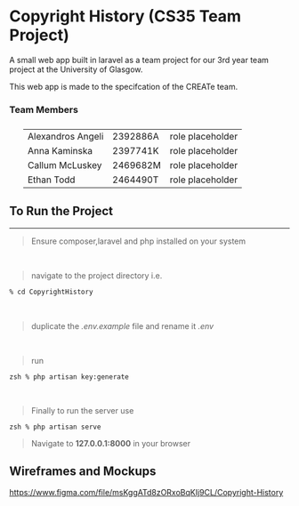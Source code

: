# Copyright History (CS35 Team Project)
A small web app built in laravel as a team project for our 3rd year team project at the University of Glasgow.

This web app is made to the specifcation of the CREATe team.

### Team Members
<table style="margin: 25px 25px">
    <tr>
        <td>Alexandros Angeli</td>
        <td>2392886A</td>
        <td>role placeholder</td>
    </tr>
    <tr>
        <td>Anna Kaminska</td>
        <td>2397741K</td>
        <td>role placeholder</td>
    </tr>
    <tr>
        <td>Callum McLuskey</td>
        <td>2469682M</td>
        <td>role placeholder</td>
    </tr>
    <tr>
        <td>Ethan Todd</td>
        <td>2464490T</td>
        <td>role placeholder</td>
    </tr>
</table>

## To Run the Project
<hr>

> Ensure composer,laravel and php installed on your system
<br>

> navigate to the project directory i.e. 
```zsh 
% cd CopyrightHistory 
```
<br>

> duplicate the <i>.env.example</i> file and rename it <i>.env</i>
<br>

> run 
```
zsh % php artisan key:generate
```
<br>

> Finally to run the server use 
```
zsh % php artisan serve 
``` 
> Navigate to <b>127.0.0.1:8000</b> in your browser

## Wireframes and Mockups

https://www.figma.com/file/msKggATd8zORxoBqKIj9CL/Copyright-History
